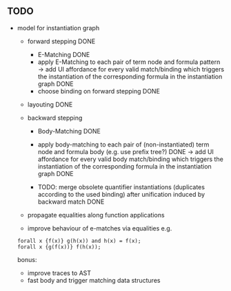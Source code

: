 ## TODO

* model for instantiation graph 
    - forward stepping DONE
        - E-Matching DONE
        - apply E-Matching to each pair of term node and formula pattern 
            -> add UI affordance for every valid match/binding which triggers 
                the instantiation of the corresponding formula in the instantiation graph DONE
        - choose binding on forward stepping DONE

    - layouting DONE
    
    - backward stepping
        - Body-Matching DONE
        - apply body-matching to each pair of (non-instantiated) term node and formula body (e.g. use prefix tree?) DONE 
            -> add UI affordance for every valid body match/binding which triggers
                the instantiation of the corresponding formula in the instantiation graph DONE
    
        - TODO: merge obsolete quantifier instantiations (duplicates according to the used binding) after unification induced by backward match DONE
    
    
    - propagate equalities along function applications
    
    - improve behaviour of e-matches via equalities e.g.
    ```
    forall x {f(x)} g(h(x)) and h(x) = f(x);
    forall x {g(f(x))} f(h(x));
    ```

    bonus:
    - improve traces to AST
    - fast body and trigger matching data structures
